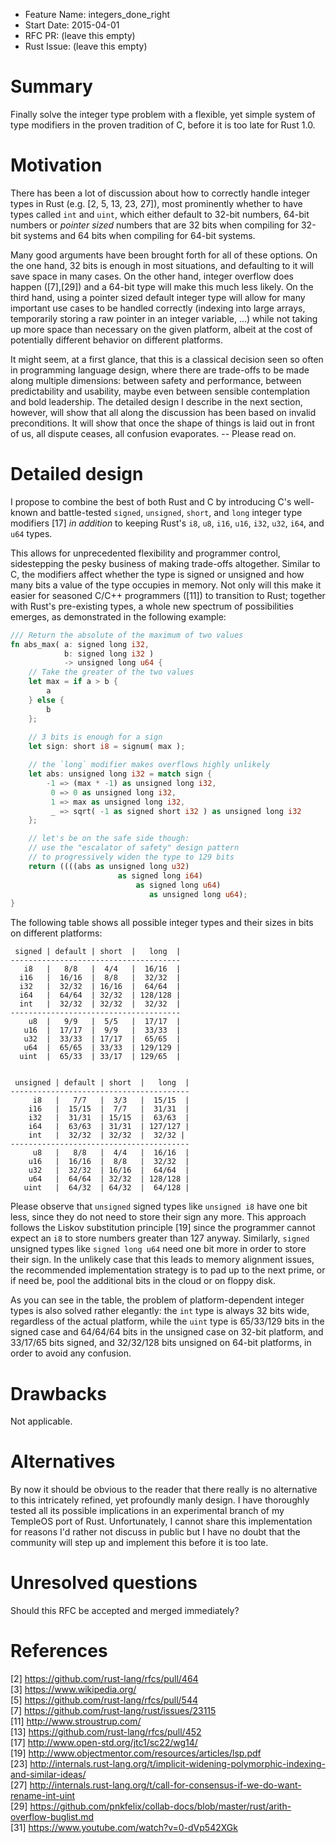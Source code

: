 - Feature Name: integers_done_right
- Start Date: 2015-04-01
- RFC PR: (leave this empty)
- Rust Issue: (leave this empty)

# Summary

Finally solve the integer type problem with a flexible, yet simple system of type modifiers in the proven tradition of C, before it is too late for Rust 1.0.

# Motivation

There has been a lot of discussion about how to correctly handle integer types in Rust (e.g. [2, 5, 13, 23, 27]), most prominently whether to have types called `int` and `uint`, which either default to 32-bit numbers, 64-bit numbers or *pointer sized* numbers that are 32 bits when compiling for 32-bit systems and 64 bits when compiling for 64-bit systems.

Many good arguments have been brought forth for all of these options. On the one hand, 32 bits is enough in most situations, and defaulting to it will save space in many cases. On the other hand, integer overflow does happen ([7],[29]) and a 64-bit type will make this much less likely. On the third hand, using a pointer sized default integer type will allow for many important use cases to be handled correctly (indexing into large arrays, temporarily storing a raw pointer in an integer variable, ...) while not taking up more space than necessary on the given platform, albeit at the cost of potentially different behavior on different platforms.

It might seem, at a first glance, that this is a classical decision seen so often in programming language design, where there are trade-offs to be made along multiple dimensions: between safety and performance, between predictability and usability, maybe even between sensible contemplation and bold leadership. The detailed design I describe in the next section, however, will show that all along the discussion has been based on invalid preconditions. It will show that once the shape of things is laid out in front of us, all dispute ceases, all confusion evaporates. -- Please read on.


# Detailed design

I propose to combine the best of both Rust and C by introducing C's well-known and battle-tested `signed`, `unsigned`, `short`, and `long` integer type modifiers [17] *in addition* to keeping Rust's `i8`, `u8`, `i16`, `u16`, `i32`, `u32`, `i64`, and `u64` types. 

This allows for unprecedented flexibility and programmer control, sidestepping the pesky business of making trade-offs altogether. Similar to C, the modifiers affect whether the type is signed or unsigned and how many bits a value of the type occupies in memory. Not only will this make it easier for seasoned C/C++ programmers ([11]) to transition to Rust; together with Rust's pre-existing types, a whole new spectrum of possibilities emerges, as demonstrated in the following example:

```rust
/// Return the absolute of the maximum of two values
fn abs_max( a: signed long i32,
            b: signed long i32 )
            -> unsigned long u64 {
    // Take the greater of the two values
    let max = if a > b {
        a
    } else {
        b
    };
    
    // 3 bits is enough for a sign
    let sign: short i8 = signum( max );

    // the `long` modifier makes overflows highly unlikely
    let abs: unsigned long i32 = match sign {
        -1 => (max * -1) as unsigned long i32,
         0 => 0 as unsigned long i32,
         1 => max as unsigned long i32,
         _ => sqrt( -1 as signed short i32 ) as unsigned long i32
    };

    // let's be on the safe side though:
    // use the "escalator of safety" design pattern
    // to progressively widen the type to 129 bits
    return ((((abs as unsigned long u32)
                        as signed long i64)
                            as signed long u64)
                               as unsigned long u64);
}
```

The following table shows all possible integer types and their sizes in bits on different platforms:

```
 signed | default | short  |   long  |
--------------------------------------
   i8   |   8/8   |  4/4   |  16/16  |
  i16   |  16/16  |  8/8   |  32/32  |
  i32   |  32/32  | 16/16  |  64/64  |
  i64   |  64/64  | 32/32  | 128/128 |
  int   |  32/32  | 32/32  |  32/32  |
--------------------------------------
    u8  |   9/9   |  5/5   |  17/17  |
   u16  |  17/17  |  9/9   |  33/33  |
   u32  |  33/33  | 17/17  |  65/65  |
   u64  |  65/65  | 33/33  | 129/129 |
  uint  |  65/33  | 33/17  | 129/65  |


 unsigned | default | short  |   long  |
----------------------------------------
     i8   |   7/7   |  3/3   |  15/15  |
    i16   |  15/15  |  7/7   |  31/31  |
    i32   |  31/31  | 15/15  |  63/63  |
    i64   |  63/63  | 31/31  | 127/127 |
    int   |  32/32  | 32/32  |  32/32 |
----------------------------------------
     u8   |   8/8   |  4/4   |  16/16  |
    u16   |  16/16  |  8/8   |  32/32  |
    u32   |  32/32  | 16/16  |  64/64  |
    u64   |  64/64  | 32/32  | 128/128 |
   uint   |  64/32  | 64/32  |  64/128 |
```

Please observe that `unsigned` signed types like `unsigned i8` have one bit less, since they do not need to store their sign any more. This approach follows the Liskov substitution principle [19] since the programmer cannot expect an `i8` to store numbers greater than 127 anyway. Similarly, `signed` unsigned types like `signed long u64` need one bit more in order to store their sign. In the unlikely case that this leads to memory alignment issues, the recommended implementation strategy is to pad up to the next prime, or if need be, pool the additional bits in the cloud or on floppy disk. 

As you can see in the table, the problem of platform-dependent integer types is also solved rather elegantly: the `int` type is always 32 bits wide, regardless of the actual platform, while the `uint` type is 65/33/129 bits in the signed case and 64/64/64 bits in the unsigned case on 32-bit platform, and 33/17/65 bits signed, and 32/32/128 bits unsigned on 64-bit platforms, in order to avoid any confusion.

# Drawbacks

Not applicable.

# Alternatives

By now it should be obvious to the reader that there really is no alternative to this intricately refined, yet profoundly manly design. I have thoroughly tested all its possible implications in an experimental branch of my TempleOS port of Rust. Unfortunately, I cannot share this implementation for reasons I'd rather not discuss in public but I have no doubt that the community will step up and implement this before it is too late.

# Unresolved questions

Should this RFC be accepted and merged immediately?

# References

[2] https://github.com/rust-lang/rfcs/pull/464  
[3] https://www.wikipedia.org/  
[5] https://github.com/rust-lang/rfcs/pull/544  
[7] https://github.com/rust-lang/rust/issues/23115  
[11] http://www.stroustrup.com/  
[13] https://github.com/rust-lang/rfcs/pull/452  
[17] http://www.open-std.org/jtc1/sc22/wg14/  
[19] http://www.objectmentor.com/resources/articles/lsp.pdf  
[23] http://internals.rust-lang.org/t/implicit-widening-polymorphic-indexing-and-similar-ideas/  
[27] http://internals.rust-lang.org/t/call-for-consensus-if-we-do-want-rename-int-uint  
[29] https://github.com/pnkfelix/collab-docs/blob/master/rust/arith-overflow-buglist.md  
[31] https://www.youtube.com/watch?v=0-dVp542XGk  
